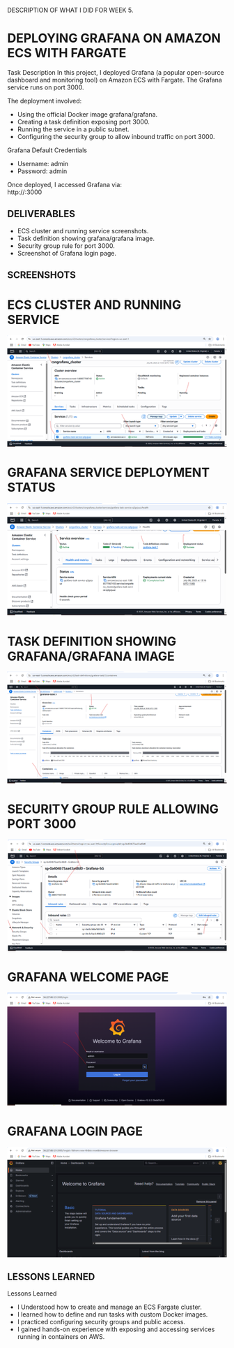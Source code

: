 DESCRIPTION OF WHAT I DID FOR WEEK 5.

# DEPLOYING GRAFANA ON AMAZON ECS WITH FARGATE

Task Description
In this project, I deployed Grafana (a popular open-source dashboard and monitoring tool) on Amazon ECS with Fargate. The Grafana service runs on port 3000.  

The deployment involved:
- Using the official Docker image grafana/grafana.
- Creating a task definition exposing port 3000.
- Running the service in a public subnet.
- Configuring the security group to allow inbound traffic on port 3000.

Grafana Default Credentials
- Username: admin  
- Password: admin

Once deployed, I accessed Grafana via:  
http://<PUBLIC-IP>:3000

## DELIVERABLES
- ECS cluster and running service screenshots.
- Task definition showing grafana/grafana image.
- Security group rule for port 3000.
- Screenshot of Grafana login page.

  
## SCREENSHOTS

# ECS CLUSTER AND RUNNING SERVICE
![ECS Cluster & Running Service](https://github.com/ChideraA080/CSN-BOOTCAMP-TASK-WEEK-1-10/blob/main/Week5/CSN%20BOOTCAMP%20WEEK%205%20TASK/CSN%20BOOTCAMP%20WEEK%205%20ECS%20CLUSTER%20%26%20RUNNING%20SERVICE.png)

# GRAFANA SERVICE DEPLOYMENT STATUS
![Grafana Service Deployment status](https://github.com/ChideraA080/CSN-BOOTCAMP-TASK-WEEK-1-10/blob/main/Week5/CSN%20BOOTCAMP%20WEEK%205%20TASK/CSN%20BOOTCAMP%20WEEK%205%20%20GRAFANA%20SERVICE%20DEPLOYMENT%20STATUS.png)

# TASK DEFINITION SHOWING GRAFANA/GRAFANA IMAGE
![Task definition with grafana/grafana image](https://github.com/ChideraA080/CSN-BOOTCAMP-TASK-WEEK-1-10/blob/main/Week5/CSN%20BOOTCAMP%20WEEK%205%20TASK/CSN%20BOOTCAMP%20WEEK%205%20TASK%20DEFINITION%20WITH%20GRAFANA%20IMAGE.png)

# SECURITY GROUP RULE ALLOWING PORT 3000
![Security Group rule](https://github.com/ChideraA080/CSN-BOOTCAMP-TASK-WEEK-1-10/blob/main/Week5/CSN%20BOOTCAMP%20WEEK%205%20TASK/CSN%20BOOTCAMP%20WEEK%205%20SECURITY%20GROUP%20ALLOWING%20PORT%203000.png)

# GRAFANA WELCOME PAGE
![grafana Welcome Page](https://github.com/ChideraA080/CSN-BOOTCAMP-TASK-WEEK-1-10/blob/main/Week5/CSN%20BOOTCAMP%20WEEK%205%20TASK/CSN%20BOOTCAMP%20WEEK%205%20GRAFANA%20WELCOME%20PAGE%20%20WITH%20LOGIN%20DETAILS.png)

# GRAFANA LOGIN PAGE
![grafana Login Page](https://github.com/ChideraA080/CSN-BOOTCAMP-TASK-WEEK-1-10/blob/main/Week5/CSN%20BOOTCAMP%20WEEK%205%20TASK/CSN%20BOOTCAMP%20WEEK%205%20GRAFAN%20LOGIN%20PAGE%20IN%20BROWSER.png)


## LESSONS LEARNED
Lessons Learned
- I Understood how to create and manage an ECS Fargate cluster.
- I learned how to define and run tasks with custom Docker images.
- I practiced configuring security groups and public access.
- I gained hands-on experience with exposing and accessing services running in containers on AWS.

